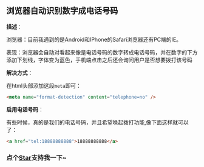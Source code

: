 ## 浏览器自动识别数字成电话号码

**描述**：

浏览器：目前我遇到的是Android和IPhone的Safari浏览器还有PC端的IE。

表现：浏览器会自动对看起来像是电话号码的数字转成电话号码，并在数字的下方添加下划线，字体变为蓝色，手机端点击之后还会询问用户是否想要拨打该号码

**解决方式**：

在html头部添加这段`meta`即可：

```html
<meta name="format-detection" content="telephone=no" />
```

**启用电话号码**：

有些时候，真的是我们的电话号码，并且希望唤起拨打功能,像下面这样就可以了：

```html
<a href="tel:18888888888">18888888888</a>
```
<!-- 特殊字符串：用于修改/删除markdown的结尾提示语-OBKoro1 -->
### 点个[Star](https://github.com/OBKoro1/codeBlack)支持我一下~

